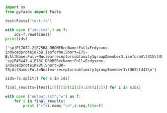 
```python
import os
from pyfaidx import Fasta
```

```python
test=Fasta("test.fa")
```

```python
with open ("ids.txt",) as f:
    ids=f.readlines()
print(ids)
```

    ['sp|P17672.2|E75BA_DROMERecName:Full=Ecdysone-inducedprotein75B,isoformA;Short=E75-B;AltName:Full=Nuclearreceptorsubfamily1groupDmember3,isoformA\t415\t484\n', 'sp|P45447.4|E78C_DROMERecName:Full=Ecdysone-inducedprotein78C;Short=DR-78;AltName:Full=Nuclearreceptorsubfamily1groupEmember1\t363\t443\n']

```python
sids=[s.split() for s in ids]
```

```python
final_results=[test[i[0]][int(i[1]):int(i[2])] for i in sids]
```

```python
with open ("output.txt","w") as f:
    for i in final_results:
        print (">"+i.name,"\n",i.seq,file=f)
```
